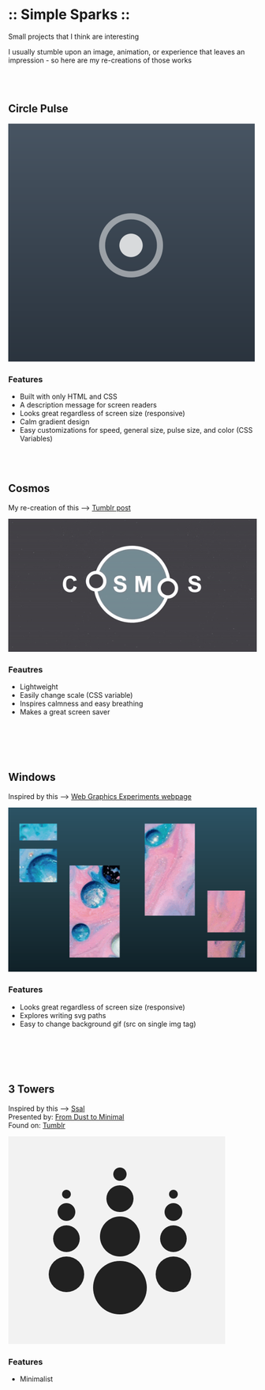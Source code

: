 # :: Simple Sparks ::
Small projects that I think are interesting

I usually stumble upon an image, animation, or experience that leaves an impression - so here are my re-creations of those works

<br/><br/>


## Circle Pulse
![demo of circle-pulse project](circle-pulse/screenshot.gif)

### Features
- Built with only HTML and CSS
- A description message for screen readers
- Looks great regardless of screen size (responsive)
- Calm gradient design
- Easy customizations for speed, general size, pulse size, and color (CSS Variables)
<br/><br/><br/><br/>


## Cosmos
My re-creation of this --> [Tumblr post](http://spaceeblack.tumblr.com/post/151290842256)<br>


![demo of Cosmos project](cosmos/screenshots/one.gif)

### Feautres
- Lightweight
- Easily change scale (CSS variable)
- Inspires calmness and easy breathing
- Makes a great screen saver

<br/><br/><br/><br/>


## Windows
Inspired by this --> [Web Graphics Experiments webpage](https://experiments.p5aholic.me/day/008/)<br>

![demo of Windows project](windows/screenshot.gif)

### Features
- Looks great regardless of screen size (responsive)
- Explores writing svg paths
- Easy to change background gif (src on single img tag)

<br/><br/><br/><br/>


## 3 Towers
Inspired by this --> [Ssal](https://fromdusttominimal.tumblr.com/post/184204864668/ssal) <br>
Presented by: [From Dust to Minimal](https://fromdusttominimal.tumblr.com/)<br>
Found on: [Tumblr](https://www.tumblr.com/)

![3 Towers Project screenshot. There are three transparent columns, each containing 4 dots where the dots become larger the further down they are in the column, the column in the middle has slightly large dots than those beside it](./3-Towers/screenshot.png)

### Features
- Minimalist


